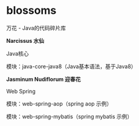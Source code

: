 # blossoms
万花 - Java的代码碎片库



**Narcissus 水仙**

Java核心

模块：java-core-java8（Java基本语法，基于Java8）



**Jasminum Nudiflorum 迎春花**

Web Spring

模块：web-spring-aop（spring aop 示例）

模块：web-spring-mybatis（spring mybatis 示例）

